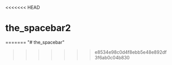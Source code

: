 <<<<<<< HEAD
# the_spacebar2
=======
"# the_spacebar" 
>>>>>>> e8534e98c0d4f8ebb5e48e892df3f6ab0c04b830

